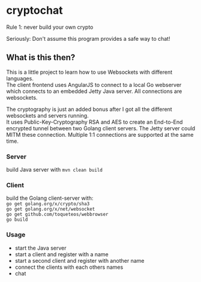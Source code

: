 # cryptochat
Rule 1: never build your own crypto  

Seriously: Don't assume this program provides a safe way to chat!  

## What is this then?
This is a little project to learn how to use Websockets with different languages.  
The client frontend uses AngularJS to connect to a local Go webserver which connects to an embedded Jetty Java server. All connections are websockets.  
  
The cryptography is just an added bonus after I got all the different websockets and servers running.  
It uses Public-Key-Cryptography RSA and AES to create an End-to-End encrypted tunnel between two Golang client servers. The Jetty server could MITM these connection. Multiple 1:1 connections are supported at the same time.  

### Server
build Java server with `mvn clean build`

### Client
build the Golang client-server with:  
`go get golang.org/x/crypto/sha3`  
`go get golang.org/x/net/websocket`  
`go get github.com/toqueteos/webbrowser`  
`go build`  

### Usage
- start the Java server
- start a client and register with a name
- start a second client and register with another name
- connect the clients with each others names
- chat
